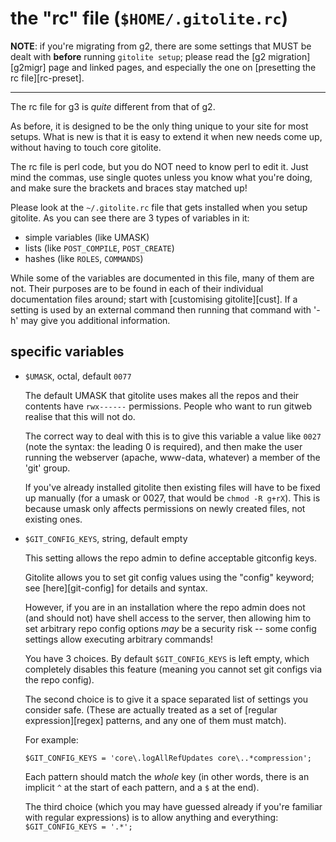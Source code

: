 # the "rc" file (`$HOME/.gitolite.rc`)

**NOTE**: if you're migrating from g2, there are some settings that MUST be
dealt with **before** running `gitolite setup`; please read the [g2
migration][g2migr] page and linked pages, and especially the one on
[presetting the rc file][rc-preset].

----

The rc file for g3 is *quite* different from that of g2.

As before, it is designed to be the only thing unique to your site for most
setups.  What is new is that it is easy to extend it when new needs come up,
without having to touch core gitolite.

The rc file is perl code, but you do NOT need to know perl to edit it.  Just
mind the commas, use single quotes unless you know what you're doing, and make
sure the brackets and braces stay matched up!

Please look at the `~/.gitolite.rc` file that gets installed when you setup
gitolite.  As you can see there are 3 types of variables in it:

  * simple variables (like UMASK)
  * lists (like `POST_COMPILE`, `POST_CREATE`)
  * hashes (like `ROLES`, `COMMANDS`)

While some of the variables are documented in this file, many of them are not.
Their purposes are to be found in each of their individual documentation files
around; start with [customising gitolite][cust].  If a setting is used by an
external command then running that command with '-h' may give you additional
information.

## specific variables

  * `$UMASK`, octal, default `0077`

    The default UMASK that gitolite uses makes all the repos and their
    contents have `rwx------` permissions.  People who want to run gitweb
    realise that this will not do.

    The correct way to deal with this is to give this variable a value like
    `0027` (note the syntax: the leading 0 is required), and then make the
    user running the webserver (apache, www-data, whatever) a member of the
    'git' group.

    If you've already installed gitolite then existing files will have to be
    fixed up manually (for a umask or 0027, that would be `chmod -R g+rX`).
    This is because umask only affects permissions on newly created files, not
    existing ones.

  * `$GIT_CONFIG_KEYS`, string, default empty

    This setting allows the repo admin to define acceptable gitconfig keys.

    Gitolite allows you to set git config values using the "config" keyword;
    see [here][git-config] for details and syntax.

    However, if you are in an installation where the repo admin does not (and
    should not) have shell access to the server, then allowing him to set
    arbitrary repo config options *may* be a security risk -- some config
    settings allow executing arbitrary commands!

    You have 3 choices.  By default `$GIT_CONFIG_KEYS` is left empty, which
    completely disables this feature (meaning you cannot set git configs via
    the repo config).

    The second choice is to give it a space separated list of settings you
    consider safe.  (These are actually treated as a set of [regular
    expression][regex] patterns, and any one of them must match).

    For example:

        $GIT_CONFIG_KEYS = 'core\.logAllRefUpdates core\..*compression';

    Each pattern should match the *whole* key (in other words, there
    is an implicit `^` at the start of each pattern, and a `$` at the
    end).

    The third choice (which you may have guessed already if you're familiar
    with regular expressions) is to allow anything and everything:
    `$GIT_CONFIG_KEYS = '.*';`

